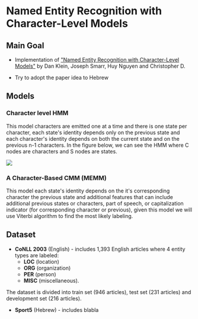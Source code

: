 # Named Entity Recognition with Character-Level Models

## Main Goal

* Implementation of ["Named Entity Recognition with Character-Level Models"](https://nlp.stanford.edu/manning/papers/conll-ner.pdf) by Dan Klein, Joseph Smarr, Huy Nguyen and Christopher D. 

* Try to adopt the paper idea to Hebrew

## Models

### Character level HMM

This model characters are emitted one at a time and there is one state per character, each state's identity depends only on the previous state and each character's identity depends on both the current state and on the previous n-1 characters. 
In the figure below, we can see the HMM where C nodes are characters and S nodes are states.

![](https://user-images.githubusercontent.com/11094765/43415766-1ce71600-943f-11e8-9517-86143c496cf6.jpg)

### A Character-Based CMM (MEMM)

This model each state's identity depends on the it's corresponding character the previous state and additional features that can include additional previous states or characters, part of speech, or capitalization indicator (for corresponding character or previous), given this model we will use Viterbi algorithm to find the most likely labeling. 

## Dataset

* **CoNLL 2003** (English) -  includes 1,393 English articles where 4 entity types are labeled:
   * **LOC** (location)
   * **ORG** (organization)
   * **PER** (person)
   * **MISC** (miscellaneous). 

The dataset is divided into train set (946 articles), test set (231 articles) and development set (216 articles). 

* **Sport5** (Hebrew) - includes blabla 
